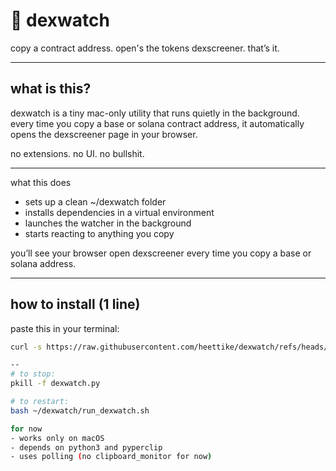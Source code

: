 # 🧠 dexwatch

copy a contract address. open's the tokens dexscreener. that’s it.

---

## what is this?

dexwatch is a tiny mac-only utility that runs quietly in the background.  
every time you copy a base or solana contract address, it automatically opens the dexscreener page in your browser.

no extensions. no UI. no bullshit.

---

what this does
- sets up a clean ~/dexwatch folder
- installs dependencies in a virtual environment
- launches the watcher in the background
- starts reacting to anything you copy

you’ll see your browser open dexscreener every time you copy a base or solana address.

---

## how to install (1 line)

paste this in your terminal:

```bash
curl -s https://raw.githubusercontent.com/heettike/dexwatch/refs/heads/main/install.sh | bash

--
# to stop:
pkill -f dexwatch.py

# to restart:
bash ~/dexwatch/run_dexwatch.sh

for now
- works only on macOS
- depends on python3 and pyperclip
- uses polling (no clipboard_monitor for now)


